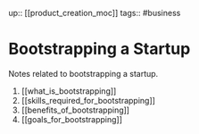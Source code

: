 up:: [[product_creation_moc]]
tags:: #business

# Bootstrapping a Startup

Notes related to bootstrapping a startup.

1. [[what_is_bootstrapping]]
2. [[skills_required_for_bootstrapping]]
3. [[benefits_of_bootstrapping]]
4. [[goals_for_bootstrapping]]
